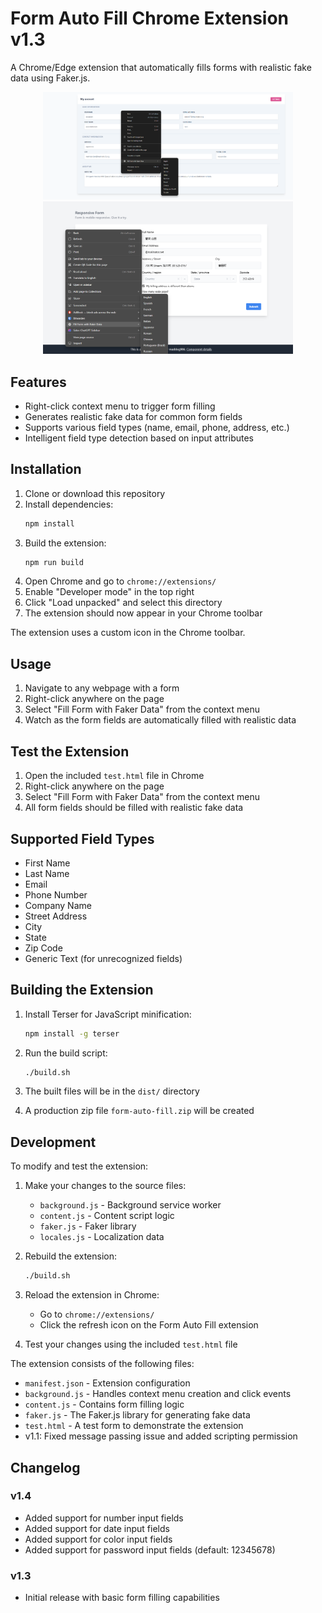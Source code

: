# Form Auto Fill Chrome Extension v1.3

A Chrome/Edge extension that automatically fills forms with realistic fake data using Faker.js.

<p align="center">
   <img src="chrome.png" alt="Chrome Extension" width="400"/>
   <img src="edge.png" alt="Edge Extension" width="400"/>
</p>

## Features

- Right-click context menu to trigger form filling
- Generates realistic fake data for common form fields
- Supports various field types (name, email, phone, address, etc.)
- Intelligent field type detection based on input attributes

## Installation

1. Clone or download this repository
2. Install dependencies:
   ```bash
   npm install
   ```
3. Build the extension:
   ```bash
   npm run build
   ```
4. Open Chrome and go to `chrome://extensions/`
5. Enable "Developer mode" in the top right
6. Click "Load unpacked" and select this directory
7. The extension should now appear in your Chrome toolbar

The extension uses a custom icon in the Chrome toolbar.

## Usage

1. Navigate to any webpage with a form
2. Right-click anywhere on the page
3. Select "Fill Form with Faker Data" from the context menu
4. Watch as the form fields are automatically filled with realistic data

## Test the Extension

1. Open the included `test.html` file in Chrome
2. Right-click anywhere on the page
3. Select "Fill Form with Faker Data" from the context menu
4. All form fields should be filled with realistic fake data

## Supported Field Types

- First Name
- Last Name
- Email
- Phone Number
- Company Name
- Street Address
- City
- State
- Zip Code
- Generic Text (for unrecognized fields)

## Building the Extension

1. Install Terser for JavaScript minification:
   ```bash
   npm install -g terser
   ```

2. Run the build script:
   ```bash
   ./build.sh
   ```

3. The built files will be in the `dist/` directory
4. A production zip file `form-auto-fill.zip` will be created

## Development

To modify and test the extension:

1. Make your changes to the source files:
   - `background.js` - Background service worker
   - `content.js` - Content script logic
   - `faker.js` - Faker library
   - `locales.js` - Localization data

2. Rebuild the extension:
   ```bash
   ./build.sh
   ```

3. Reload the extension in Chrome:
   - Go to `chrome://extensions/`
   - Click the refresh icon on the Form Auto Fill extension

4. Test your changes using the included `test.html` file

The extension consists of the following files:

- `manifest.json` - Extension configuration
- `background.js` - Handles context menu creation and click events
- `content.js` - Contains form filling logic
- `faker.js` - The Faker.js library for generating fake data
- `test.html` - A test form to demonstrate the extension
- v1.1: Fixed message passing issue and added scripting permission

## Changelog

### v1.4
- Added support for number input fields
- Added support for date input fields
- Added support for color input fields
- Added support for password input fields (default: 12345678)

### v1.3
- Initial release with basic form filling capabilities
